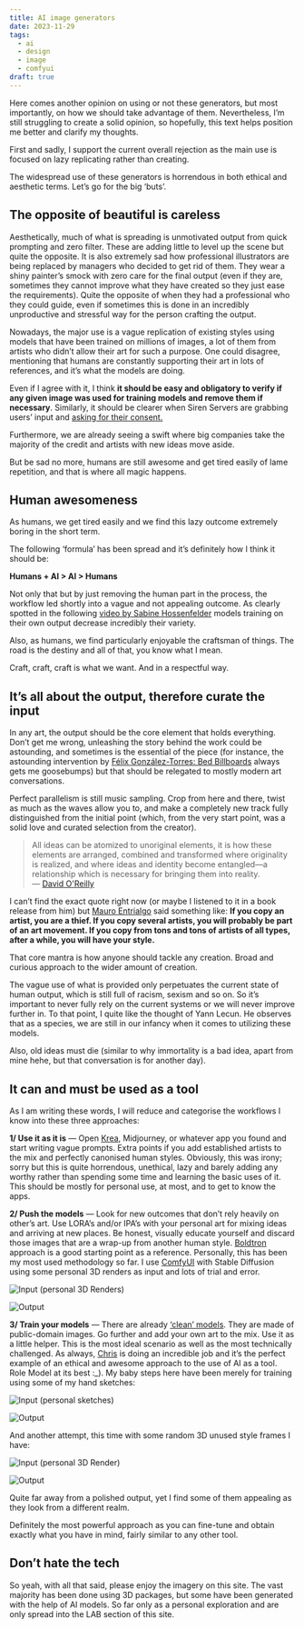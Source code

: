 ```yaml
---
title: AI image generators
date: 2023-11-29
tags:
  - ai
  - design
  - image
  - comfyui
draft: true
---
```


Here comes another opinion on using or not these generators, but most importantly, on how we should take advantage of them. Nevertheless, I’m still struggling to create a solid opinion, so hopefully, this text helps position me better and clarify my thoughts.

First and sadly, I support the current overall rejection as the main use is focused on lazy replicating rather than creating.

The widespread use of these generators is horrendous in both ethical and aesthetic terms. Let’s go for the big ‘buts’.

## The opposite of beautiful is careless

Aesthetically, much of what is spreading is unmotivated output from quick prompting and zero filter. These are adding little to level up the scene but quite the opposite. It is also extremely sad how professional illustrators are being replaced by managers who decided to get rid of them. They wear a shiny painter’s smock with zero care for the final output (even if they are, sometimes they cannot improve what they have created so they just ease the requirements). Quite the opposite of when they had a professional who they could guide, even if sometimes this is done in an incredibly unproductive and stressful way for the person crafting the output.

Nowadays, the major use is a vague replication of existing styles using models that have been trained on millions of images, a lot of them from artists who didn’t allow their art for such a purpose. One could disagree, mentioning that humans are constantly supporting their art in lots of references, and it’s what the models are doing.

Even if I agree with it, I think **it should be easy and obligatory to verify if any given image was used for training models and remove them if necessary**. Similarly, it should be clearer when Siren Servers are grabbing users’ input and [asking for their consent.](https://www.instagram.com/p/C34xFEpqSqK/?igsh=MWY3Zm9uNHRta3AxdQ%3D%3D)

Furthermore, we are already seeing a swift where big companies take the majority of the credit and artists with new ideas move aside.

But be sad no more, humans are still awesome and get tired easily of lame repetition, and that is where all magic happens.

## Human awesomeness

As humans, we get tired easily and we find this lazy outcome extremely boring in the short term.

The following ‘formula’ has been spread and it’s definitely how I think it should be:

**Humans + AI > AI > Humans**

Not only that but by just removing the human part in the process, the workflow led shortly into a vague and not appealing outcome. As clearly spotted in the following [video by Sabine Hossenfelder](https://www.youtube.com/watch?v=NcH7fHtqGYM) models training on their own output decrease incredibly their variety.

Also, as humans, we find particularly enjoyable the craftsman of things. The road is the destiny and all of that, you know what I mean.

Craft, craft, craft is what we want. And in a respectful way.

## It’s all about the output, therefore curate the input

In any art, the output should be the core element that holds everything. Don’t get me wrong, unleashing the story behind the work could be astounding, and sometimes is the essential of the piece (for instance, the astounding intervention by [Félix González-Torres: Bed Billboards](https://publicdelivery.org/gonzalez-torres-beds/) always gets me goosebumps) but that should be relegated to mostly modern art conversations.

Perfect parallelism is still music sampling. Crop from here and there, twist as much as the waves allow you to, and make a completely new track fully distinguished from the initial point (which, from the very start point, was a solid love and curated selection from the creator).

> All ideas can be atomized to unoriginal elements, it is how these elements are arranged, combined and transformed where originality is realized, and where ideas and identity become entangled—a relationship which is necessary for bringing them into reality.  
> — [David O'Reilly](https://sub.davidoreilly.com/p/imitation-i)

I can’t find the exact quote right now (or maybe I listened to it in a book release from him) but [Mauro Entrialgo](https://twitter.com/tyrexito?lang=en) said something like: **If you copy an artist, you are a thief. If you copy several artists, you will probably be part of an art movement. If you copy from tons and tons of artists of all types, after a while, you will have your style.**

That core mantra is how anyone should tackle any creation. Broad and curious approach to the wider amount of creation.

The vague use of what is provided only perpetuates the current state of human output, which is still full of racism, sexism and so on. So it’s important to never fully rely on the current systems or we will never improve further in. To that point, I quite like the thought of Yann Lecun. He observes that as a species, we are still in our infancy when it comes to utilizing these models.

Also, old ideas must die (similar to why immortality is a bad idea, apart from mine hehe, but that conversation is for another day).

## It can and must be used as a tool

As I am writing these words, I will reduce and categorise the workflows I know into these three approaches:

**1/ Use it as it is** — Open [Krea](https://www.krea.ai/home), Midjourney, or whatever app you found and start writing vague prompts. Extra points if you add established artists to the mix and perfectly canonised human styles. Obviously, this was irony; sorry but this is quite horrendous, unethical, lazy and barely adding any worthy rather than spending some time and learning the basic uses of it. This should be mostly for personal use, at most, and to get to know the apps.

**2/ Push the models** — Look for new outcomes that don’t rely heavily on other’s art. Use LORA’s and/or IPA’s with your personal art for mixing ideas and arriving at new places. Be honest, visually educate yourself and discard those images that are a wrap-up from another human style. [Boldtron](https://www.instagram.com/boldtron/?hl=en) approach is a good starting point as a reference. Personally, this has been my most used methodology so far. I use [ComfyUI](https://github.com/comfyanonymous/ComfyUI) with Stable Diffusion using some personal 3D renders as input and lots of trial and error.

![Input (personal 3D Renders)](https://www.rirsc.xyz/wp-content/uploads/2024/04/Fassbar_007-1024x1280.webp)

![Output](https://www.rirsc.xyz/wp-content/uploads/2024/04/Blue-Spikes-01.webp)

**3/ Train your models** — There are already [‘clean’ models](https://huggingface.co/aipicasso/clean-diffusion-2-0-poc). They are made of public-domain images. Go further and add your own art to the mix. Use it as a little helper. This is the most ideal scenario as well as the most technically challenged. As always, [Chris](https://www.instagram.com/stories/highlights/18194394052224812/) is doing an incredible job and it’s the perfect example of an ethical and awesome approach to the use of AI as a tool. Role Model at its best :_). My baby steps here have been merely for training using some of my hand sketches:

![Input (personal sketches)](https://www.rirsc.xyz/wp-content/uploads/2024/04/Sketches-Training-1024x1024.webp)

![Output](https://www.rirsc.xyz/wp-content/uploads/2024/04/Sketches-Training_Output.webp)

And another attempt, this time with some random 3D unused style frames I have:

![Input (personal 3D Render)](https://www.rirsc.xyz/wp-content/uploads/2024/04/3D-Training-1024x1024.webp)

![Output](https://www.rirsc.xyz/wp-content/uploads/2024/04/3D-Training_Output.webp)

Quite far away from a polished output, yet I find some of them appealing as they look from a different realm.

Definitely the most powerful approach as you can fine-tune and obtain exactly what you have in mind, fairly similar to any other tool.

## Don’t hate the tech

So yeah, with all that said, please enjoy the imagery on this site. The vast majority has been done using 3D packages, but some have been generated with the help of AI models. So far only as a personal exploration and are only spread into the LAB section of this site.